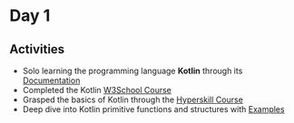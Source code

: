 # Day 1

## Activities

+ Solo learning the programming language **Kotlin** through its [Documentation](https://kotlinlang.org/docs/home.html)
+ Completed the Kotlin [W3School Course](https://www.w3schools.com/kotlin/exercise.php)
+ Grasped the basics of Kotlin through the [Hyperskill Course](https://hyperskill.org/tracks/18)
+ Deep dive into Kotlin primitive functions and structures with [Examples](https://play.kotlinlang.org/byExample)






